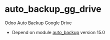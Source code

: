 # auto_backup_gg_drive

Odoo Auto Backup Google Drive

- Depend on module [auto_backup](https://github.com/anhvu-sg/server-tools/tree/15.0-mig-auto-backup/auto_backup) version 15.0
